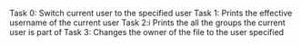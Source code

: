 Task 0: Switch current user to the specified user
Task 1: Prints the effective username of the current user
Task 2:i Prints the all the groups the current user is part of
Task 3: Changes the owner of the file to the user specified
